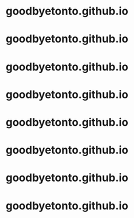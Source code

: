 # goodbyetonto.github.io
# goodbyetonto.github.io
# goodbyetonto.github.io
# goodbyetonto.github.io
# goodbyetonto.github.io
# goodbyetonto.github.io
# goodbyetonto.github.io
# goodbyetonto.github.io
